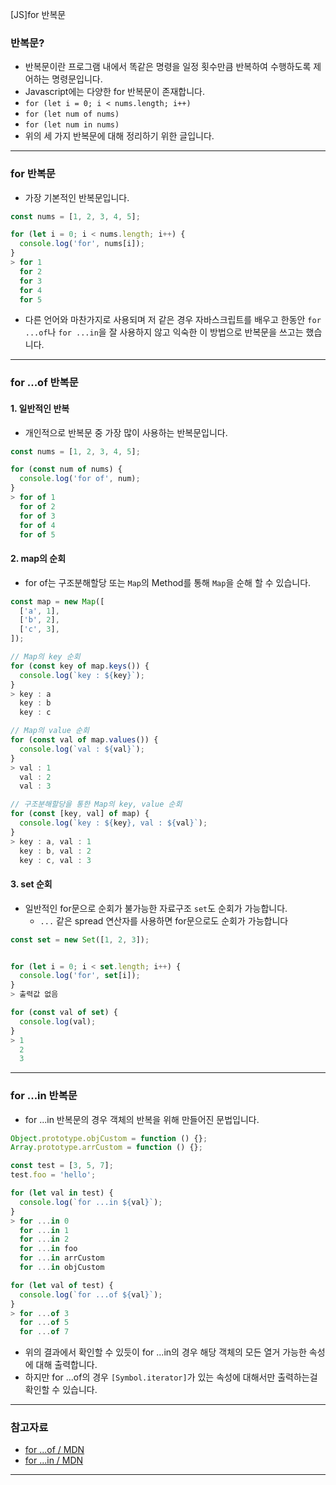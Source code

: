 [JS]for 반복문
### 반복문?
- 반복문이란 프로그램 내에서 똑같은 명령을 일정 횟수만큼 반복하여 수행하도록 제어하는 명령문입니다.
- Javascript에는 다양한 for 반복문이 존재합니다.
- ```for (let i = 0; i < nums.length; i++) ``` 
- ```for (let num of nums)```
- ```for (let num in nums)```
- 위의 세 가지 반복문에 대해 정리하기 위한 글입니다.
___
### for 반복문
- 가장 기본적인 반복문입니다.
```javascript
const nums = [1, 2, 3, 4, 5];

for (let i = 0; i < nums.length; i++) {
  console.log('for', nums[i]);
}
> for 1
  for 2
  for 3
  for 4
  for 5
```
- 다른 언어와 마찬가지로 사용되며 저 같은 경우 자바스크립트를 배우고 한동안 ```for ...of```나 ```for ...in```을 잘 사용하지 않고 익숙한 이 방법으로 반복문을 쓰고는 했습니다.
___
### for ...of 반복문
#### 1. 일반적인 반복
- 개인적으로 반복문 중 가장 많이 사용하는 반복문입니다.
```javascript
const nums = [1, 2, 3, 4, 5];

for (const num of nums) {
  console.log('for of', num);
}
> for of 1
  for of 2
  for of 3
  for of 4
  for of 5
```


#### 2. map의 순회
  - for of는 구조분해할당 또는 ```Map```의 Method를 통해 ```Map```을 순해 할 수 있습니다.
```javascript
const map = new Map([
  ['a', 1],
  ['b', 2],
  ['c', 3],
]);

// Map의 key 순회
for (const key of map.keys()) {
  console.log(`key : ${key}`);
}
> key : a
  key : b
  key : c

// Map의 value 순회
for (const val of map.values()) {
  console.log(`val : ${val}`);
}
> val : 1
  val : 2
  val : 3

// 구조분해할당을 통한 Map의 key, value 순회
for (const [key, val] of map) {
  console.log(`key : ${key}, val : ${val}`);
}
> key : a, val : 1
  key : b, val : 2
  key : c, val : 3
```
#### 3. set 순회
- 일반적인 for문으로 순회가 불가능한 자료구조 ```set```도 순회가 가능합니다.
  - ```...``` 같은 spread 연산자를 사용하면 for문으로도 순회가 가능합니다
```javascript
const set = new Set([1, 2, 3]);


for (let i = 0; i < set.length; i++) {
  console.log('for', set[i]);
}
> 출력값 없음

for (const val of set) {
  console.log(val);
}
> 1
  2
  3
```
___
### for ...in 반복문
- for ...in 반복문의 경우 객체의 반복을 위해 만들어진 문법입니다. 
```javascript
Object.prototype.objCustom = function () {};
Array.prototype.arrCustom = function () {};

const test = [3, 5, 7];
test.foo = 'hello';

for (let val in test) {
  console.log(`for ...in ${val}`);
}
> for ...in 0
  for ...in 1
  for ...in 2
  for ...in foo
  for ...in arrCustom
  for ...in objCustom

for (let val of test) {
  console.log(`for ...of ${val}`);
}
> for ...of 3
  for ...of 5
  for ...of 7
```
- 위의 결과에서 확인할 수 있듯이 for ...in의 경우 해당 객체의 모든 열거 가능한 속성에 대해 출력합니다.
- 하지만 for ...of의 경우 ```[Symbol.iterator]```가 있는 속성에 대해서만 출력하는걸 확인할 수 있습니다.
---
### 참고자료
- [for ...of / MDN](https://developer.mozilla.org/ko/docs/Web/JavaScript/Reference/Statements/for...of)
- [for ...in / MDN](https://developer.mozilla.org/ko/docs/Web/JavaScript/Reference/Statements/for...in)
___
